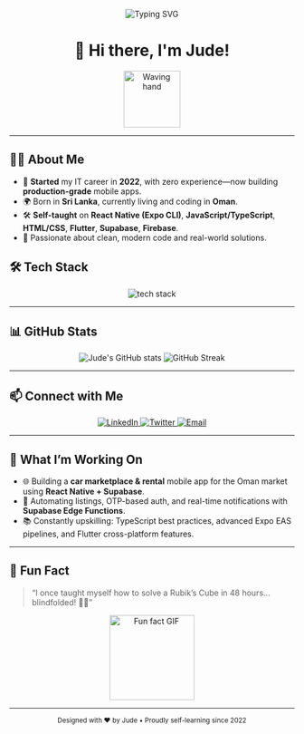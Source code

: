 <!-- Banner: animated typing SVG -->
<p align="center">
  <img src="https://readme-typing-svg.herokuapp.com?font=Roboto+Mono&size=32&color=F97316&center=true&vCenter=true&width=700&height=100&lines=Welcome+to+my+GitHub+Profile!;I'm+Jude+Jayathilaka;React+Native+%7C+Expo+CLI+Developer;Living+in+Oman" alt="Typing SVG"/>
</p>

<!-- Header -->
<h1 align="center">👋 Hi there, I'm Jude!</h1>
<p align="center">
  <img src="https://media.giphy.com/media/Ll22OhMLAlVDb8UQWe/giphy.gif" width="100" alt="Waving hand"/>
</p>

---

## 👨‍💻 About Me
- 🎂 **Started** my IT career in **2022**, with zero experience—now building **production-grade** mobile apps.  
- 🌍 Born in **Sri Lanka**, currently living and coding in **Oman**.  
- 🛠️ **Self-taught** on **React Native (Expo CLI)**, **JavaScript/TypeScript**, **HTML/CSS**, **Flutter**, **Supabase**, **Firebase**.  
- 🚀 Passionate about clean, modern code and real-world solutions.  

## 🛠️ Tech Stack
<p align="center">
  <img src="https://skillicons.dev/icons?i=react,reactnative,expo,js,ts,html,css,flutter,supabase,firebase" alt="tech stack" />
</p>

---

## 📊 GitHub Stats
<p align="center">
  <img src="https://github-readme-stats.vercel.app/api?username=Jude-rgb&show_icons=true&theme=radical&count_private=true" alt="Jude's GitHub stats" />
  <img src="https://github-readme-streak-stats.herokuapp.com?user=Jude-rgb&theme=radical" alt="GitHub Streak" />
</p>

---

## 📫 Connect with Me
<p align="center">
  <a href="https://linkedin.com/in/judejayathilaka" target="_blank">
    <img src="https://img.shields.io/badge/LinkedIn-0A66C2?style=for-the-badge&logo=linkedin&logoColor=white" alt="LinkedIn"/>
  </a>
  <a href="https://twitter.com/judejayathilaka" target="_blank">
    <img src="https://img.shields.io/badge/Twitter-1DA1F2?style=for-the-badge&logo=twitter&logoColor=white" alt="Twitter"/>
  </a>
  <a href="mailto:jude@example.com">
    <img src="https://img.shields.io/badge/Email-D14836?style=for-the-badge&logo=gmail&logoColor=white" alt="Email"/>
  </a>
</p>

---

## 🚀 What I’m Working On
- 🌐 Building a **car marketplace & rental** mobile app for the Oman market using **React Native + Supabase**.  
- 🔄 Automating listings, OTP-based auth, and real-time notifications with **Supabase Edge Functions**.  
- 📚 Constantly upskilling: TypeScript best practices, advanced Expo EAS pipelines, and Flutter cross-platform features.

---

## 🎉 Fun Fact
> “I once taught myself how to solve a Rubik’s Cube in 48 hours… blindfolded! 🧩😄”

<p align="center">
  <img src="https://media.giphy.com/media/3o7TKtnuHOHHUjR38Y/giphy.gif" width="150" alt="Fun fact GIF"/>
</p>

---

<div align="center">
  <sub>Designed with ❤️ by Jude • Proudly self-learning since 2022</sub>
</div>

